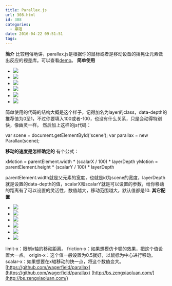 ```yaml
---
title: Parallax.js
url: 308.html
id: 308
categories:
  - 票砸
date: 2016-04-22 09:51:51
tags:
---
```


**简介** 比较粗俗地讲，parallax.js是根据你的鼠标或者是移动设备的摇晃让元素做出反应的视差库。可以查看[demo](http://matthew.wagerfield.com/parallax/)。 **简单使用**

<ul id="scene"\> 
<li class="layer" data-depth="0.00"><img src="layer1.png"></li>
<li class="layer" data-depth="0.20"><img src="layer2.png"></li>
<li class="layer" data-depth="0.40"><img src="layer3.png"></li>
<li class="layer" data-depth="0.60"><img src="layer4.png"></li>
<li class="layer" data-depth="0.80"><img src="layer5.png"></li>
<li class="layer" data-depth="1.00"><img src="layer6.png"></li>
</ul>

简单使用的代码的结构大概是这个样子，记得加名为layer的class，data-depth的推荐值为0至1，不过你要填入100或者-100，也没有什么关系，只是会动得特别快，像幽灵一样。 然后加上这样的js代码：

var scene = document.getElementById('scene'); 
var parallax = new Parallax(scene);

**移动的速度是怎样确定的** 有个公式：

xMotion = parentElement.width * (scalarX / 100) * layerDepth 
yMotion = parentElement.height * (scalarY / 100) * layerDepth

parentElement.width就是父元素的宽度，也就是id为scene的宽度，layerDepth就是设置的data-depth的值，scalarX和scalarY就是可以设置的参数，给你移动的距离有了可以设置的灵活性，数值越大，移动范围越大，默认值都是10. **其它配置**

<ul id="scene"
  data-calibrate-x="false"
  data-calibrate-y="true"
  data-invert-x="false"
  data-invert-y="true"
  data-limit-x="false"
  data-limit-y="10"
  data-scalar-x="2"
  data-scalar-y="8"
  data-friction-x="0.2"
  data-friction-y="0.8"
  data-origin-x="0.0"
  data-origin-y="1.0">
  <li class="layer" data-depth="0.00"><img src="graphics/layer1.png"></li>
  <li class="layer" data-depth="0.20"><img src="graphics/layer2.png"></li>
  <li class="layer" data-depth="0.40"><img src="graphics/layer3.png"></li>
  <li class="layer" data-depth="0.60"><img src="graphics/layer4.png"></li>
  <li class="layer" data-depth="0.80"><img src="graphics/layer5.png"></li>
  <li class="layer" data-depth="1.00"><img src="graphics/layer6.png"></li>
</ul>

limit-x：限制x轴的移动距离。 friction-x：如果想模仿卡顿的效果，把这个值设置大一点。 origin-x：这个值一般设置为0.5就好，以鼠标为中心进行移动。 scalar-x：如果想要在x轴移动的快一点，将这个数值变大。 [https://github.com/wagerfield/parallax](https://github.com/wagerfield/parallax) [http://bs.zengxiaoluan.com/](http://bs.zengxiaoluan.com/)